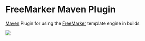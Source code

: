 # FreeMarker Maven Plugin
[Maven](https://maven.apache.org/) Plugin for using the [FreeMarker](https://freemarker.apache.org/) template engine in builds

[![](https://github.com/sdingel/freemarker-maven-plugin/workflows/Build/badge.svg)](https://github.com/sdingel/freemarker-maven-plugin/actions?query=workflow%3ABuild)
